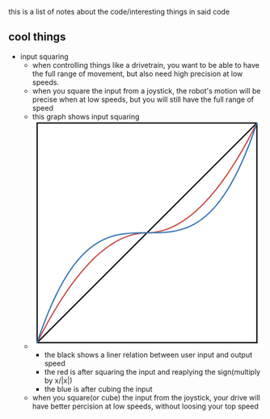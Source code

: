this is a list of notes about the code/interesting things in said code

 ## cool things
 * input squaring
    * when controlling things like a drivetrain, you want to be able to have the full range of movement,
    but also need high precision at low speeds. 
    * when you square the input from a joystick, the robot's motion will be precise when at low speeds, but you will still have the full range of speed
    * this graph shows input squaring
    * ![input graph](image.png)
        * the black shows a liner relation between user input and output speed
        * the red is after squaring the input and reaplying the sign(multiply by x/|x|)
        * the blue is after cubing the input
    * when you square(or cube) the input from the joystick, your drive will have better percision at low speeds, without loosing your top speed
    